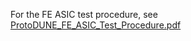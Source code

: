 For the FE ASIC test procedure, see [ProtoDUNE_FE_ASIC_Test_Procedure.pdf](ProtoDUNE_FE_ASIC_Test_Procedure.pdf)
